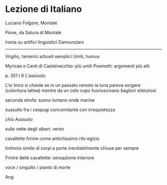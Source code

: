 # Lezione di Italiano

Luciano Folgore, Montale

Piove, da Satura di Montale

ironia su artifici linguistici Dannunziani


---

Virgilio, tamerici
arbusti semplici
Umili, humus



Myricae e Canti di Castelvecchio: più umili
Poemetti: argomenti più alti


p. 351 t 6 L'assiuolo


L'Io lirico si chiede se in un passato remoto la luna pareva sorgere (coloritura lattea) mentre da un celo cupo fuoriuscivano bagliori silenziosi


seconda strofa: suono lontano onde marine

sussulto fra i cespugi concomitante con irrequietezza

_chiù_
Assiuolo

sulle vette degli alberi: vento

cavallette frinire come antichissimo rito egizio

tintinnio simile di corpi a porte inevitabilmente chiuse per sempre


Frinire delle cavallette: sensazione interiore

voce / singulto / pianto di morte 

Ang
<!--stackedit_data:
eyJoaXN0b3J5IjpbLTIwNDEwNjE4MjcsOTg4NzAxODczLC0xNj
cwMjI2MzI4XX0=
-->